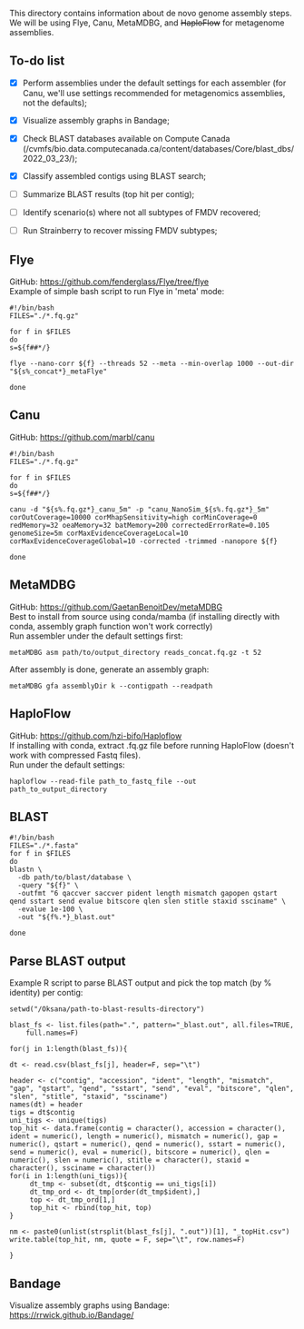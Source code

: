 This directory contains information about de novo genome assembly steps.  
We will be using Flye, Canu, MetaMDBG, and ~~HaploFlow~~ for metagenome assemblies.  

## To-do list  

- [x] Perform assemblies under the default settings for each assembler (for Canu, we'll use settings recommended for metagenomics assemblies, not the defaults);  
- [x] Visualize assembly graphs in Bandage;
- [x] Check BLAST databases available on Compute Canada (/cvmfs/bio.data.computecanada.ca/content/databases/Core/blast_dbs/2022_03_23/);  
- [x] Classify assembled contigs using BLAST search;
- [ ] Summarize BLAST results (top hit per contig);
- [ ] Identify scenario(s) where not all subtypes of FMDV recovered;
- [ ] Run Strainberry to recover missing FMDV subtypes;


## Flye  
GitHub: https://github.com/fenderglass/Flye/tree/flye  
Example of simple bash script to run Flye in 'meta' mode:  

```
#!/bin/bash  
FILES="./*.fq.gz"  

for f in $FILES  
do  
s=${f##*/}  

flye --nano-corr ${f} --threads 52 --meta --min-overlap 1000 --out-dir "${s%_concat*}_metaFlye"  

done
```

## Canu  
GitHub: https://github.com/marbl/canu  

```
#!/bin/bash
FILES="./*.fq.gz"

for f in $FILES
do
s=${f##*/}

canu -d "${s%.fq.gz*}_canu_5m" -p "canu_NanoSim_${s%.fq.gz*}_5m" corOutCoverage=10000 corMhapSensitivity=high corMinCoverage=0 redMemory=32 oeaMemory=32 batMemory=200 correctedErrorRate=0.105 genomeSize=5m corMaxEvidenceCoverageLocal=10 corMaxEvidenceCoverageGlobal=10 -corrected -trimmed -nanopore ${f}

done
```

## MetaMDBG  
GitHub: https://github.com/GaetanBenoitDev/metaMDBG  
Best to install from source using conda/mamba (if installing directly with conda, assembly graph function won't work correctly)    
Run assembler under the default settings first:  
```
metaMDBG asm path/to/output_directory reads_concat.fq.gz -t 52
```
After assembly is done, generate an assembly graph:  
```
metaMDBG gfa assemblyDir k --contigpath --readpath
```  

## HaploFlow  
GitHub: https://github.com/hzi-bifo/Haploflow  
If installing with conda, extract .fq.gz file before running HaploFlow (doesn't work with compressed Fastq files).  
Run under the default settings:  
```
haploflow --read-file path_to_fastq_file --out path_to_output_directory
```

## BLAST  
```
#!/bin/bash
FILES="./*.fasta"
for f in $FILES
do
blastn \
  -db path/to/blast/database \
  -query "${f}" \
  -outfmt "6 qaccver saccver pident length mismatch gapopen qstart qend sstart send evalue bitscore qlen slen stitle staxid ssciname" \
  -evalue 1e-100 \
  -out "${f%.*}_blast.out"
  
done
```
## Parse BLAST output  
Example R script to parse BLAST output and pick the top match (by % identity) per contig:  
```
setwd("/Oksana/path-to-blast-results-directory")

blast_fs <- list.files(path=".", pattern="_blast.out", all.files=TRUE, 
	full.names=F)

for(j in 1:length(blast_fs)){

dt <- read.csv(blast_fs[j], header=F, sep="\t")

header <- c("contig", "accession", "ident", "length", "mismatch", "gap", "qstart", "qend", "sstart", "send", "eval", "bitscore", "qlen", "slen", "stitle", "staxid", "ssciname")
names(dt) = header
tigs = dt$contig
uni_tigs <- unique(tigs)
top_hit <- data.frame(contig = character(), accession = character(), ident = numeric(), length = numeric(), mismatch = numeric(), gap = numeric(), qstart = numeric(), qend = numeric(), sstart = numeric(), send = numeric(), eval = numeric(), bitscore = numeric(), qlen = numeric(), slen = numeric(), stitle = character(), staxid = character(), ssciname = character())
for(i in 1:length(uni_tigs)){
     dt_tmp <- subset(dt, dt$contig == uni_tigs[i])
     dt_tmp_ord <- dt_tmp[order(dt_tmp$ident),]
     top <- dt_tmp_ord[1,]
     top_hit <- rbind(top_hit, top)
}

nm <- paste0(unlist(strsplit(blast_fs[j], ".out"))[1], "_topHit.csv")
write.table(top_hit, nm, quote = F, sep="\t", row.names=F)

}
```


## Bandage  
Visualize assembly graphs using Bandage: https://rrwick.github.io/Bandage/
